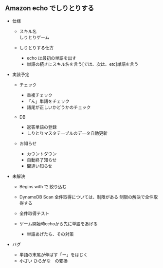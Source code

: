 ## Amazon echo でしりとりする

- 仕様
	- スキル名  
     しりとりゲーム
     
   - しりとりする仕方  
   		- echo は最初の単語を出す
  		- 単語の続きにスキル名を言う[では、次は、etc]単語を言う
   
   		
    
- 実装予定
	- チェック	 
		- 重複チェック
		- 「ん」単語をチェック
		- 語尾が正しいかどうかのチェック 
	
	- DB
		- 返答単語の登録
		- しりとりマスタテーブルのデータ自動更新

	- お知らせ    
		- カウントダウン  
		- 自動終了知らせ
		- 間違い知らせ

- 未解決
	- Begins with で 絞り込む
	- DynamoDB Scan
	  全件取得については、制限がある
	  制限の解決で全件取得する

	- 全件取得テスト

	- ゲーム開始時echoから先に単語をあげる
		- 単語あげたら、その対策  

- バグ
	- 単語の末尾が伸ばす「ー」をはじく
	- 小さい ひらがな　の変換